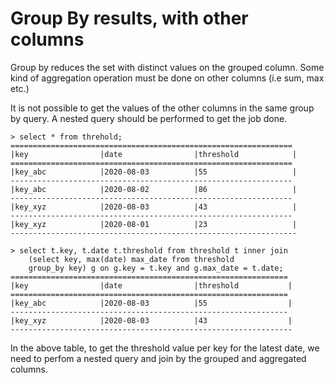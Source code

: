 # Group By results, with other columns

Group by reduces the set with distinct values on the grouped column. Some kind of aggregation operation must be done on other columns \(i.e sum, max etc.\) 

It is not possible to get the values of the other columns in the same group by query. A nested query should be performed to get the job done.

```text
> select * from threhold;
===============================================================
|key                |date                |threshold            |
===============================================================
|key_abc            |2020-08-03          |55                   |
---------------------------------------------------------------
|key_abc            |2020-08-02          |86                   |
---------------------------------------------------------------
|key_xyz            |2020-08-03          |43                   |
---------------------------------------------------------------
|key_xyz            |2020-08-01          |23                   |
----------------------------------------------------------------

> select t.key, t.date t.threshold from threshold t inner join 
    (select key, max(date) max_date from threshold 
    group_by key) g on g.key = t.key and g.max_date = t.date;
==============================================================
|key                |date                |threshold           |
==============================================================
|key_abc            |2020-08-03          |55                  |
--------------------------------------------------------------
|key_xyz            |2020-08-03          |43                  |
---------------------------------------------------------------
```

In the above table, to get the threshold value per key for the latest date, we need to perfom a nested query and join by the grouped and aggregated columns.



